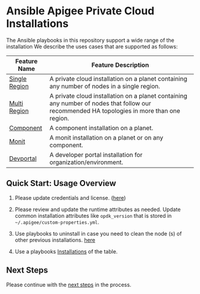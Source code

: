 # Ansible Apigee Private Cloud Installations
The Ansible playbooks in this repository support a wide range of the installation
We describe the uses cases that are supported as follows: 

| Feature Name | Feature Description |
| --- | --- |
| [Single Region](single-region/README.md#usage-instructions) | A private cloud installation on a planet containing any number of nodes in a single region. |
| [Multi Region](multi-region/README.md#usage-instructions) | A private cloud installation on a planet containing any number of nodes that follow our recommended HA topologies in more than one region. |
| [Component](component/README.md#usage-instructions) | A component installation on a planet. |
| [Monit](monit/README.md#usage-instructions) | A monit installation on a planet or on any component.  |
| [Devportal](devportal/README.md#usage-instructions) | A developer portal installation for organization/environment.  |

## Quick Start: Usage Overview

1. Please update credentials and license. ([here](README-credentials.md#usage-instructions))

1. Please review and update the runtime attributes as needed. Update common installation 
attributes like `opdk_version` that is stored in `~/.apigee/custom-properties.yml`.

1. Use playbooks to uninstall in case you need to clean the node (s) of other previous installations. [here](../post-installations/uninstall/README.md#usage-instructions)

1. Use a playbooks [Installations](README.md#ansible-apigee-private-cloud-installations) of the table.


## Next Steps

Please continue with the [next steps](../README.md#ansible-apigee-private-cloud-features) in the process.